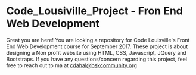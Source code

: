 # Code_Lousiville_Project - Fron End Web Development 
Great you are here! You are looking a repository for Code Louisville's Front End Web Development course for September 2017. These project is about designing a Non profit website using HTML, CSS, Javascript, JQuery and Bootstraps. If you have any questions/concern regarding this project, feel free to reach out to ma at cdahal@bskcommunity.org
